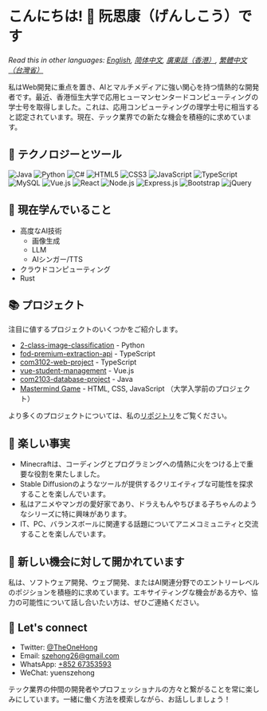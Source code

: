 # こんにちは! 👋 阮思康（げんしこう）です

*Read this in other languages: [English](README.md), [简体中文](README.zh-CN.md), [廣東話（香港）](README.zh-HK.md), [繁體中文（台灣省）](README.zh-TW.md)*

私はWeb開発に重点を置き、AIとマルチメディアに強い関心を持つ情熱的な開発者です。最近、香港恒生大学で応用ヒューマンセンタードコンピューティングの学士号を取得しました。これは、応用コンピューティングの理学士号に相当すると認定されています。現在、テック業界での新たな機会を積極的に求めています。

## 🔧 テクノロジーとツール

![Java](https://img.shields.io/badge/-Java-007396?style=flat-square&logo=java&logoColor=white)
![Python](https://img.shields.io/badge/-Python-3776AB?style=flat-square&logo=python&logoColor=white)
![C#](https://img.shields.io/badge/-C%23-239120?style=flat-square&logo=c-sharp&logoColor=white)
![HTML5](https://img.shields.io/badge/-HTML5-E34F26?style=flat-square&logo=html5&logoColor=white)
![CSS3](https://img.shields.io/badge/-CSS3-1572B6?style=flat-square&logo=css3&logoColor=white)
![JavaScript](https://img.shields.io/badge/-JavaScript-F7DF1E?style=flat-square&logo=javascript&logoColor=black)
![TypeScript](https://img.shields.io/badge/-TypeScript-3178C6?style=flat-square&logo=typescript&logoColor=white)
![MySQL](https://img.shields.io/badge/-MySQL-4479A1?style=flat-square&logo=mysql&logoColor=white)
![Vue.js](https://img.shields.io/badge/-Vue.js-4FC08D?style=flat-square&logo=vue.js&logoColor=white)
![React](https://img.shields.io/badge/-React-61DAFB?style=flat-square&logo=react&logoColor=black)
![Node.js](https://img.shields.io/badge/-Node.js-339933?style=flat-square&logo=node.js&logoColor=white)
![Express.js](https://img.shields.io/badge/-Express.js-000000?style=flat-square&logo=express&logoColor=white)
![Bootstrap](https://img.shields.io/badge/-Bootstrap-7952B3?style=flat-square&logo=bootstrap&logoColor=white) 
![jQuery](https://img.shields.io/badge/-jQuery-0769AD?style=flat-square&logo=jquery&logoColor=white)

## 🌱 現在学んでいること

- 高度なAI技術
  - 画像生成
  - LLM
  - AIシンガー/TTS
- クラウドコンピューティング
- Rust

## 📚 プロジェクト

注目に値するプロジェクトのいくつかをご紹介します。

- [2-class-image-classification](https://github.com/YuenSzeHong/2-class-image-classification) - Python
- [fod-premium-extraction-api](https://github.com/YuenSzeHong/fod-premium-extraction-api) - TypeScript  
- [com3102-web-project](https://github.com/YuenSzeHong/com3102-web-project) - TypeScript
- [vue-student-management](https://github.com/YuenSzeHong/vue-student-management) - Vue.js
- [com2103-database-project](https://github.com/YuenSzeHong/com2103-database-project) - Java
- [Mastermind Game](https://github.com/YuenSzeHong/mastermind-game) - HTML, CSS, JavaScript （大学入学前のプロジェクト）

より多くのプロジェクトについては、私の[リポジトリ](https://github.com/YuenSzeHong?tab=repositories)をご覧ください。

## 🎉 楽しい事実

- Minecraftは、コーディングとプログラミングへの情熱に火をつける上で重要な役割を果たしました。  
- Stable Diffusionのようなツールが提供するクリエイティブな可能性を探求することを楽しんでいます。
- 私はアニメやマンガの愛好家であり、ドラえもんやちびまる子ちゃんのようなシリーズに特に興味があります。
- IT、PC、バランスボールに関連する話題についてアニメコミュニティと交流することを楽しんでいます。

## 💼 新しい機会に対して開かれています

私は、ソフトウェア開発、ウェブ開発、またはAI関連分野でのエントリーレベルのポジションを積極的に求めています。エキサイティングな機会がある方や、協力の可能性について話し合いたい方は、ぜひご連絡ください。

## 💬 Let's connect

- Twitter: [@TheOneHong](https://twitter.com/TheOneHong)  
- Email: [szehong26@gmail.com](mailto:szehong26@gmail.com)
- WhatsApp: [+852 67353593](https://wa.me/85267353593)
- WeChat: yuenszehong

テック業界の仲間の開発者やプロフェッショナルの方々と繋がることを常に楽しみにしています。一緒に働く方法を模索しながら、お話ししましょう！
